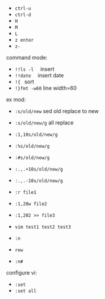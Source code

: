 - `ctrl-u`  
- `ctrl-d`  
- `H  `  
- `M  `  
- `L  `  
- `z enter  `  
- `z-  `  

command mode:  
- `!!ls -l  ` insert   
- `!!date  ` insert date  
- `!{ ` sort   
- `!}fmt -w60` line width=60  

ex mod:  
- `:s/old/new`  sed old replace to new   
- `:s/old/new/g`  all replace  
- `:1,10s/old/new/g`  
- `:%s/old/new/g`  
- `:#s/old/new/g`   
- `:.,.+10s/old/new/g`  
- `:.,.-10s/old/new/g`  
- `:r file1`  
- `:1,20w file2`  
- `:1,202 >> file3`  

- `vim test1 test2 test3`  
- `:n`  
- `rew`  
- `:n#`  

configure vi:  
- `:set `  
- `:set all`  
